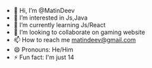 - 👋 Hi, I’m @MatinDeev
- 👀 I’m interested in Js,Java
- 🌱 I’m currently learning Js/React
- 💞️ I’m looking to collaborate on gaming website
- 📫 How to reach me matindeev@gmail.com
- 😄 Pronouns: He/Him
- ⚡ Fun fact: I'm just 14

<!---
MatinDeev/MatinDeev is a ✨ special ✨ repository because its `README.md` (this file) appears on your GitHub profile.
You can click the Preview link to take a look at your changes.
--->
